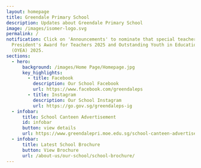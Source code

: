 ```yaml
---
layout: homepage
title: Greendale Primary School
description: Updates about Greendale Primary School
image: /images/isomer-logo.svg
permalink: /
notification: Click on 'Announcements' to nominate that special teacher for the
  President's Award for Teachers 2025 and Outstanding Youth in Education Award
  (OYEA) 2025.
sections:
  - hero:
      background: /images/Home Page/Homepage.jpg
      key_highlights:
        - title: Facebook
          description: Our School Facebook
          url: https://www.facebook.com/greendaleps
        - title: Instagram
          description: Our School Instagram
          url: https://go.gov.sg/greendaleps-ig
  - infobar:
      title: School Canteen Advertisement
      id: infobar
      button: view details
      url: https://www.greendalepri.moe.edu.sg/school-canteen-advertisement/
  - infobar:
      title: Latest School Brochure
      button: View Brochure
      url: /about-us/our-school/school-brochure/
---
```

